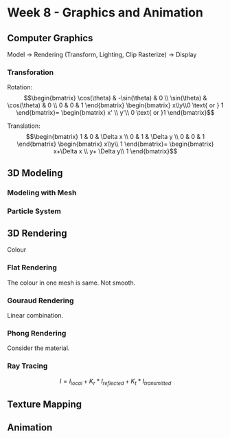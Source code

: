 # Week 8 - Graphics and Animation

## Computer Graphics

Model $\rightarrow$ Rendering (Transform, Lighting, Clip Rasterize) $\rightarrow$ Display 

### Transforation

Rotation:
$$\begin{bmatrix}
    \cos(\theta) & -\sin(\theta) & 0 \\
    \sin(\theta) & \cos(\theta) & 0 \\
    0 & 0 & 1
\end{bmatrix}
\begin{bmatrix}
    x\\y\\0 \text{ or } 1
\end{bmatrix}=
\begin{bmatrix}
    x' \\ y'\\ 0 \text{ or }1
\end{bmatrix}$$

Translation:
$$\begin{bmatrix}
    1 & 0 & \Delta x \\
    0 & 1 & \Delta y \\
    0 & 0 & 1
\end{bmatrix}
\begin{bmatrix}
    x\\y\\ 1
\end{bmatrix}=
\begin{bmatrix}
    x+\Delta x \\ y+ \Delta y\\ 1
\end{bmatrix}$$

## 3D Modeling

### Modeling with Mesh

### Particle System

## 3D Rendering

Colour
  

### Flat Rendering

The colour in one mesh is same. Not smooth. 

### Gouraud Rendering

Linear combination.

### Phong Rendering

Consider the material.

### Ray Tracing

$$I = I_{local} + K_r*I_{reflected}+K_t*I_{transmitted}$$


## Texture Mapping

## Animation
